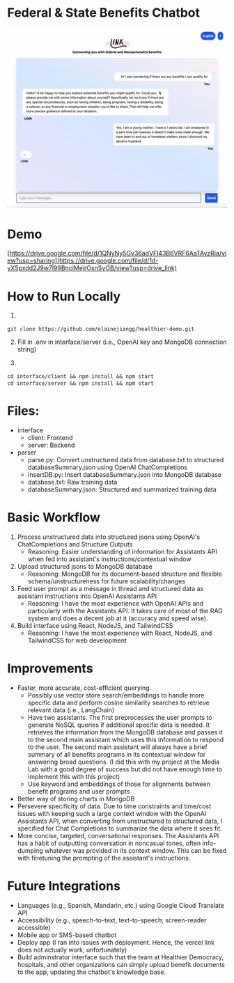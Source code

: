 # Federal & State Benefits Chatbot
![Image](/Image.png)

# Demo
[https://drive.google.com/file/d/1QNyNy5Gv36adVFl43B6VRF6AaTAyzRia/view?usp=sharing](https://drive.google.com/file/d/1d-yX5pxdd2J9w7l99BnciMejrOsnSyOB/view?usp=drive_link)

# How to Run Locally

1.
```
git clone https://github.com/elainejiangg/healthier-demo.git

```
2. Fill in .env in interface/server (i.e., OpenAI key and MongoDB connection string)


3.
```
cd interface/client && npm install && npm start
cd interface/server && npm install && npm start
```

# Files:
- interface
    - client: Frontend
    - server: Backend
- parser
    - parse.py: Convert unstructured data from database.txt to structured databaseSummary.json using OpenAI ChatCompletions
    - insertDB.py: Insert databaseSummary.json into MongoDB database
    - database.txt: Raw training data 
    - databaseSummary.json: Structured and summarized training data
  

# Basic Workflow
1. Process unstructured data into structured jsons using OpenAI's ChatCompletions and Structure Outputs 
    - Reasoning: Easier understanding of information for Assistants API when fed into assistant's instructions/contextual window
2. Upload structured jsons to MongoDB database
    - Reasoning: MongoDB for its document-based structure and flexible schema/unstructureness for future scalability/changes
3. Feed user prompt as a message in thread and structured data as assistant instructions into OpenAI Assistants API
    - Reasoning: I have the most experience with OpenAI APIs and particularly with the Assistants API. It takes care of most of the RAG system and does a decent job at it (accuracy and speed wise).
4. Build interface using React, NodeJS, and TailwindCSS
    - Reasoning: I have the most experience with React, NodeJS, and TailwindCSS for web development

# Improvements
- Faster, more accurate, cost-efficient querying.
    - Possibly use vector store search/embeddings to handle more specific data and perform cosine similarity searches to retrieve relevant data (i.e., LangChain)
    - Have two assistants. The first preprocesses the user prompts to generate NoSQL queries if additional specific data is needed. It retrieves the information from the MongoDB database and passes it to the second main assistant which uses this information to respond to the user. The second main assistant will always have a brief summary of all benefits programs in its contextual window for answering broad questions. (I did this with my project at the Media Lab with a good degree of success but did not have enough time to implement this with this project)
    - Use keyword and embeddings of those for alignments between benefit programs and user prompts
- Better way of storing charts in MongoDB
- Persevere specificity of data. Due to time constraints and time/cost issues with keeping such a large context window with the OpenAI Assistants API, when converting from unstructured to structured data, I specified for Chat Completions to summarize the data where it sees fit.
- More concise, targeted, conversational responses. The Assistants API has a habit of outputting conversation in noncasual tones, often info-dumping whatever was provided in its context window. This can be fixed with finetuning the prompting of the assistant's instructions.

# Future Integrations
- Languages (e.g., Spanish, Mandarin, etc.) using Google Cloud Translate API
- Accessibility (e.g., speech-to-text, text-to-speech; screen-reader accessible)
- Mobile app or SMS-based chatbot
- Deploy app (I ran into issues with deployment. Hence, the vercel link does not actually work, unfortunately)
- Build adminstrator interface such that the team at Healthier Democracy, hospitals, and other organizations can simply upload benefit documents to the app, updating the chatbot's knowledge base.
